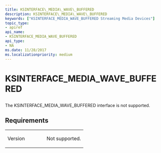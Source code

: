 ```yaml
---
title: KSINTERFACE\_MEDIA\_WAVE\_BUFFERED
description: KSINTERFACE\_MEDIA\_WAVE\_BUFFERED
keywords: ["KSINTERFACE_MEDIA_WAVE_BUFFERED Streaming Media Devices"]
topic_type:
- apiref
api_name:
- KSINTERFACE_MEDIA_WAVE_BUFFERED
api_type:
- NA
ms.date: 11/28/2017
ms.localizationpriority: medium
---
```


# KSINTERFACE\_MEDIA\_WAVE\_BUFFERED


## <span id="ddk_ksinterface_media_wave_buffered_ks"></span><span id="DDK_KSINTERFACE_MEDIA_WAVE_BUFFERED_KS"></span>


The KSINTERFACE\_MEDIA\_WAVE\_BUFFERED interface is not supported.

Requirements
------------

<table>
<colgroup>
<col width="50%" />
<col width="50%" />
</colgroup>
<tbody>
<tr class="odd">
<td><p>Version</p></td>
<td><p>Not supported.</p></td>
</tr>
</tbody>
</table>

 

 





